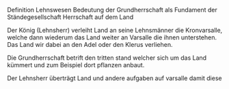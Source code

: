 Definition Lehnswesen
Bedeutung der Grundherrschaft als Fundament der Ständegesellschaft
Herrschaft auf dem Land

Der König (Lehnsherr) verleiht Land an seine Lehnsmänner die Kronvarsalle, welche dann wiederum das Land weiter an Varsalle die ihnen unterstehen.
Das Land wir dabei an den Adel oder den Klerus verliehen.

Die  Grundherrschaft betrift den tritten stand welcher sich um das Land kümmert und zum Beispiel dort pflanzen anbaut. 



Der Lehnsherr überträgt Land  und andere aufgaben auf varsalle damit diese 